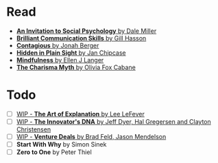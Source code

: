# Read

* [**An Invitation to Social Psychology** by Dale Miller](An%20Invitation%20to%20Social%20Psychology%20by%20Dale%20Miller.md/)
* [**Brilliant Communication Skills** by Gill Hasson](/Brilliant%20Communication%20Skills%20by%20Gill%20Hasson.md)
* [**Contagious** by Jonah Berger](/Contagious%20by%20Jonah%20Berger.md)
* [**Hidden in Plain Sight** by Jan Chipcase](/Hidden%20in%20Plain%20Sight%20by%20Jan%20Chipcase.md)
* [**Mindfulness** by Ellen J Langer](/Mindfulness%20by%20Ellen%20J%20Langer.md)
* [**The Charisma Myth** by Olivia Fox Cabane](/The%20Charisma%20Myth%20by%20Olivia%20Fox%20Cabane.md) 

# Todo

 - [ ] [WIP - **The Art of Explanation** by Lee LeFever](/WIP%20-%20The%20Art%20of%20Explanation%20by%20Lee%20LeFever.md)
 - [ ] [WIP - **The Innovator's DNA** by Jeff Dyer, Hal Gregersen and Clayton Christensen](/WIP%20-%20The%20Innovator's%20DNA%20by%20Jeff%20Dyer%2C%20Hal%20Gregersen%20and%20Clayton%20Christensen.md)
 - [ ] [WIP - **Venture Deals** by Brad Feld, Jason Mendelson](/WIP%20-%20Venture%20Deals%20by%20Brad%20Feld%2C%20Jason%20Mendelson.md)
 - [ ] **Start With Why** by Simon Sinek
 - [ ] **Zero to One** by Peter  Thiel
